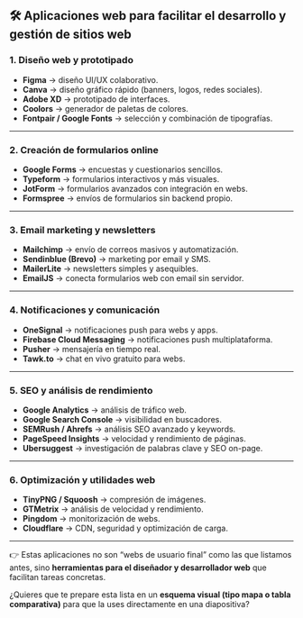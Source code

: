 ## 🛠 Aplicaciones web para facilitar el desarrollo y gestión de sitios web

### 1. **Diseño web y prototipado**

* **Figma** → diseño UI/UX colaborativo.
* **Canva** → diseño gráfico rápido (banners, logos, redes sociales).
* **Adobe XD** → prototipado de interfaces.
* **Coolors** → generador de paletas de colores.
* **Fontpair / Google Fonts** → selección y combinación de tipografías.

---

### 2. **Creación de formularios online**

* **Google Forms** → encuestas y cuestionarios sencillos.
* **Typeform** → formularios interactivos y más visuales.
* **JotForm** → formularios avanzados con integración en webs.
* **Formspree** → envíos de formularios sin backend propio.

---

### 3. **Email marketing y newsletters**

* **Mailchimp** → envío de correos masivos y automatización.
* **Sendinblue (Brevo)** → marketing por email y SMS.
* **MailerLite** → newsletters simples y asequibles.
* **EmailJS** → conecta formularios web con email sin servidor.

---

### 4. **Notificaciones y comunicación**

* **OneSignal** → notificaciones push para webs y apps.
* **Firebase Cloud Messaging** → notificaciones push multiplataforma.
* **Pusher** → mensajería en tiempo real.
* **Tawk.to** → chat en vivo gratuito para webs.

---

### 5. **SEO y análisis de rendimiento**

* **Google Analytics** → análisis de tráfico web.
* **Google Search Console** → visibilidad en buscadores.
* **SEMRush / Ahrefs** → análisis SEO avanzado y keywords.
* **PageSpeed Insights** → velocidad y rendimiento de páginas.
* **Ubersuggest** → investigación de palabras clave y SEO on-page.

---

### 6. **Optimización y utilidades web**

* **TinyPNG / Squoosh** → compresión de imágenes.
* **GTMetrix** → análisis de velocidad y rendimiento.
* **Pingdom** → monitorización de webs.
* **Cloudflare** → CDN, seguridad y optimización de carga.

---

👉 Estas aplicaciones no son “webs de usuario final” como las que listamos antes, sino **herramientas para el diseñador y desarrollador web** que facilitan tareas concretas.

¿Quieres que te prepare esta lista en un **esquema visual (tipo mapa o tabla comparativa)** para que la uses directamente en una diapositiva?
